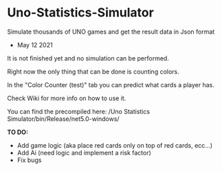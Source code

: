 # Uno-Statistics-Simulator
 Simulate thousands of UNO games and get the result data in Json format


* May 12 2021

It is not finished yet and no simulation can be performed.

Right now the only thing that can be done is counting colors.

In the "Color Counter (test)" tab you can predict what cards a player has.

Check Wiki for more info on how to use it.

You can find the precompiled here: /Uno Statistics Simulator/bin/Release/net5.0-windows/

**TO DO:**

* Add game logic (aka place red cards only on top of red cards, ecc...)
* Add Ai (need logic and implement a risk factor)
* Fix bugs

